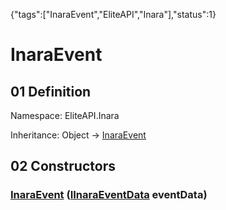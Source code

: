 {"tags":["InaraEvent","EliteAPI","Inara"],"status":1}

# InaraEvent

## 01 Definition

Namespace: <span class='code'>EliteAPI.Inara</span>

Inheritance: <span class='code'>Object</span> → <span class='code'>[InaraEvent](../../EliteAPI/Inara/InaraEvent.html)</span>

## 02 Constructors

### <span class='code'>[InaraEvent](../../EliteAPI/Inara/InaraEvent.html)</span> (<span class='code'>[IInaraEventData](../../EliteAPI/Inara/IInaraEventData.html)</span> eventData)

